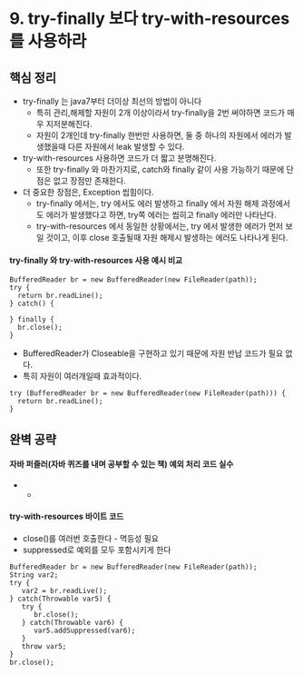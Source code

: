 # 9. try-finally 보다 try-with-resources 를 사용하라
## 핵심 정리
 * try-finally 는 java7부터 더이상 최선의 방법이 아니다
    * 특히 관리,해제할 자원이 2개 이상이라서 try-finally을 2번 써야하면 코드가 매우 지저분해진다.
    * 자원이 2개인데 try-finally 한번만 사용하면, 둘 중 하나의 자원에서 에러가 발생했을때 다른 자원에서 leak 발생할 수 있다.
 * try-with-resources 사용하면 코드가 더 짧고 분명해진다.
    * 또한 try-finally 와 마찬가지로, catch와 finally 같이 사용 가능하기 때문에 단점은 없고 장점만 존재한다.
 * 더 중요한 장점은, Exception 씹힘이다.
    * try-finally 에서는, try 에서도 에러 발생하고 finally 에서 자원 해제 과정에서도 에러가 발생했다고 하면, try쪽 에러는 씹히고 finally 에러만 나타난다.
    * try-with-resources 에서 동일한 상황에서는, try 에서 발생한 에러가 먼저 보일 것이고, 이후 close 호출될때 자원 해제시 발생하는 에러도 나타나게 된다.

#### try-finally 와 try-with-resources 사용 예시 비교
```
BufferedReader br = new BufferedReader(new FileReader(path));
try {
  return br.readLine();
} catch() {

} finally {
  br.close();
}
```

 * BufferedReader가 Closeable을 구현하고 있기 때문에 자원 반납 코드가 필요 없다.
 * 특히 자원이 여러개일때 효과적이다.
```
try (BufferedReader br = new BufferedReader(new FileReader(path))) {
  return br.readLine();
}
```

## 완벽 공략
#### 자바 퍼즐러(자바 퀴즈를 내며 공부할 수 있는 책) 예외 처리 코드 실수
 * -
#### try-with-resources 바이트 코드
 * close()를 여러번 호출한다 - 멱등성 필요
 * suppressed로 예외를 모두 포함시키게 한다
```
BufferedReader br = new BufferedReader(new FileReader(path));
String var2;
try {
   var2 = br.readLive();
} catch(Throwable var5) {
   try {
      br.close();
   } catch(Throwable var6) {
      var5.addSuppressed(var6);
   }
   throw var5;
}
br.close();
```


